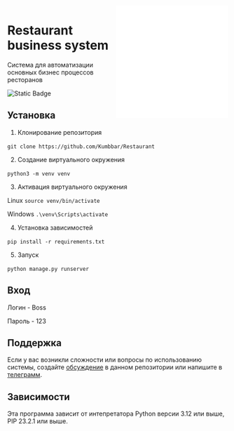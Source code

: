 <img alt="Logotype" height="256" src="./docs/food.svg" width="256" align="right"/>

# Restaurant business system
Система для автоматизации основных бизнес процессов ресторанов
<!--Блок информации о репозитории в бейджах-->
![Static Badge](https://img.shields.io/badge/Author-Kumbbar-green)

## Установка

1. Клонирование репозитория 

```git clone https://github.com/Kumbbar/Restaurant```

2. Создание виртуального окружения

```python3 -m venv venv```

3. Активация виртуального окружения

Linux
```source venv/bin/activate```

Windows
```.\venv\Scripts\activate```

4. Установка зависимостей

```pip install -r requirements.txt```

5. Запуск

```python manage.py runserver```

## Вход

Логин - Boss

Пароль - 123

## Поддержка
Если у вас возникли сложности или вопросы по использованию системы, создайте 
[обсуждение](https://github.com/Kumbbar/Restaurant/issues/new) в данном репозитории или напишите в [телеграмм](https://t.me/sudo098).

## Зависимости
Эта программа зависит от интепретатора Python версии 3.12 или выше, PIP 23.2.1 или выше.